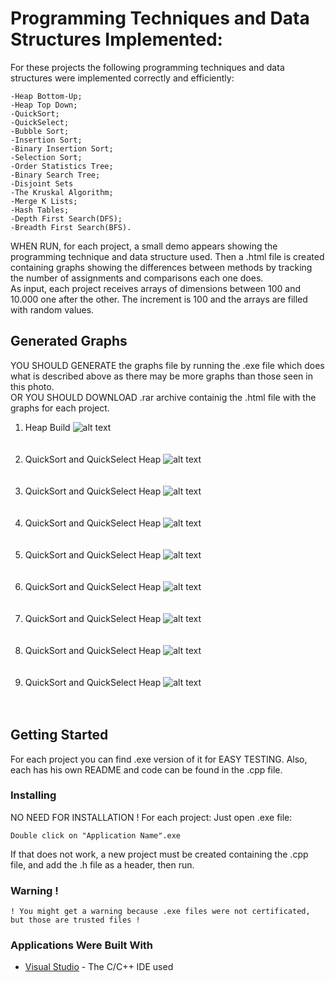 # Programming Techniques and Data Structures Implemented:
For these projects the following programming techniques and data structures were implemented correctly and efficiently:
```
-Heap Bottom-Up;
-Heap Top Down;
-QuickSort;
-QuickSelect;
-Bubble Sort;
-Insertion Sort;
-Binary Insertion Sort;
-Selection Sort;
-Order Statistics Tree;
-Binary Search Tree;
-Disjoint Sets
-The Kruskal Algorithm;
-Merge K Lists;
-Hash Tables;
-Depth First Search(DFS);
-Breadth First Search(BFS).
```
WHEN RUN, for each project, a small demo appears showing the programming technique and data structure used. Then a .html file is created containing graphs showing the differences between methods by tracking the number of assignments and comparisons each one does.<br/>
As input, each project receives arrays of dimensions between 100 and 10.000 one after the other. The increment is 100 and the arrays are filled with random values.

## Generated Graphs
YOU SHOULD GENERATE the graphs file by running the .exe file which does what is described above as there may be more graphs than those seen in this photo.<br/>
OR YOU SHOULD DOWNLOAD .rar archive containig the .html file with the graphs for each project. 
1. Heap Build
![alt text](https://github.com/DanutGavrus/Photos/blob/master/1.%20Heap%20Build.png)<br/><br/><br/>
2. QuickSort and QuickSelect Heap
![alt text](https://github.com/DanutGavrus/Photos/blob/master/2.%20QuickSort%20and%20QuickSelect%20Heap.png)<br/><br/><br/>
2. QuickSort and QuickSelect Heap
![alt text](https://github.com/DanutGavrus/Photos/blob/master/1.%20Heap%20Build.png)<br/><br/><br/>
2. QuickSort and QuickSelect Heap
![alt text](https://github.com/DanutGavrus/Photos/blob/master/1.%20Heap%20Build.png)<br/><br/><br/>
2. QuickSort and QuickSelect Heap
![alt text](https://github.com/DanutGavrus/Photos/blob/master/1.%20Heap%20Build.png)<br/><br/><br/>
2. QuickSort and QuickSelect Heap
![alt text](https://github.com/DanutGavrus/Photos/blob/master/1.%20Heap%20Build.png)<br/><br/><br/>
2. QuickSort and QuickSelect Heap
![alt text](https://github.com/DanutGavrus/Photos/blob/master/1.%20Heap%20Build.png)<br/><br/><br/>
2. QuickSort and QuickSelect Heap
![alt text](https://github.com/DanutGavrus/Photos/blob/master/1.%20Heap%20Build.png)<br/><br/><br/>
2. QuickSort and QuickSelect Heap
![alt text](https://github.com/DanutGavrus/Photos/blob/master/1.%20Heap%20Build.png)<br/><br/><br/>

## Getting Started
For each project you can find .exe version of it for EASY TESTING. Also, each has his own README and code can be found in the .cpp file.

### Installing
NO NEED FOR INSTALLATION ! For each project:
Just open .exe file:
```
Double click on "Application Name".exe
```
If that does not work, a new project must be created containing the .cpp file, and add the .h file as a header, then run.

### Warning !
```
! You might get a warning because .exe files were not certificated, but those are trusted files !
```

### Applications Were Built With
* [Visual Studio](https://visualstudio.microsoft.com/) - The C/C++ IDE used 